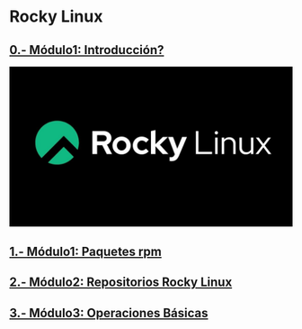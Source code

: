 # Rocky Linux
## [0.- Módulo1: Introducción?](md/modulo0.md)
![Rocky](fotos/rockyLinux.jpg)


## [1.- Módulo1: Paquetes rpm](md/modulo1.md)

## [2.- Módulo2: Repositorios Rocky Linux](md/modulo2.md)

## [3.- Módulo3: Operaciones Básicas](md/modulo3.md)

